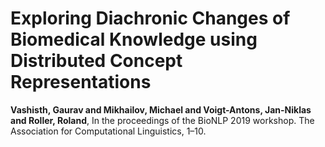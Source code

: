 # Exploring Diachronic Changes of Biomedical Knowledge using Distributed Concept Representations
**Vashisth, Gaurav and Mikhailov, Michael and Voigt-Antons, Jan-Niklas and Roller, Roland**,
In the proceedings of the BioNLP 2019 workshop. The Association for Computational Linguistics, 1–10.


